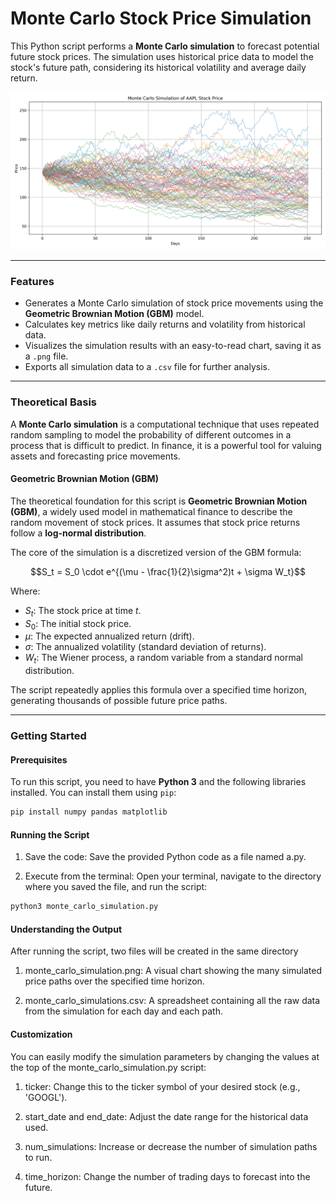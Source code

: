 # Monte Carlo Stock Price Simulation

This Python script performs a **Monte Carlo simulation** to forecast potential future stock prices. The simulation uses historical price data to model the stock's future path, considering its historical volatility and average daily return.

![Monte Carlo Simulation of Stock Price](monte_carlo_simulation.png)

***

### Features

-   Generates a Monte Carlo simulation of stock price movements using the **Geometric Brownian Motion (GBM)** model.
-   Calculates key metrics like daily returns and volatility from historical data.
-   Visualizes the simulation results with an easy-to-read chart, saving it as a `.png` file.
-   Exports all simulation data to a `.csv` file for further analysis.

***

### Theoretical Basis

A **Monte Carlo simulation** is a computational technique that uses repeated random sampling to model the probability of different outcomes in a process that is difficult to predict. In finance, it is a powerful tool for valuing assets and forecasting price movements.

#### Geometric Brownian Motion (GBM)

The theoretical foundation for this script is **Geometric Brownian Motion (GBM)**, a widely used model in mathematical finance to describe the random movement of stock prices. It assumes that stock price returns follow a **log-normal distribution**.

The core of the simulation is a discretized version of the GBM formula:

$$S_t = S_0 \cdot e^{(\mu - \frac{1}{2}\sigma^2)t + \sigma W_t}$$

Where:
* $S_t$: The stock price at time $t$.
* $S_0$: The initial stock price.
* $\mu$: The expected annualized return (drift).
* $\sigma$: The annualized volatility (standard deviation of returns).
* $W_t$: The Wiener process, a random variable from a standard normal distribution.

The script repeatedly applies this formula over a specified time horizon, generating thousands of possible future price paths.

***

### Getting Started

#### Prerequisites

To run this script, you need to have **Python 3** and the following libraries installed. You can install them using `pip`:

```bash
pip install numpy pandas matplotlib
```

#### Running the Script

1.  Save the code: Save the provided Python code as a file named a.py.

2.  Execute from the terminal: Open your terminal, navigate to the directory where you saved the file, and run the script:

```bash
python3 monte_carlo_simulation.py
```
#### Understanding the Output

After running the script, two files will be created in the same directory

1.  monte_carlo_simulation.png: A visual chart showing the many simulated price paths over the specified time horizon.

2.  monte_carlo_simulations.csv: A spreadsheet containing all the raw data from the simulation for each day and each path.

#### Customization

You can easily modify the simulation parameters by changing the values at the top of the monte_carlo_simulation.py script:

1. ticker: Change this to the ticker symbol of your desired stock (e.g., 'GOOGL').

2. start_date and end_date: Adjust the date range for the historical data used.

3. num_simulations: Increase or decrease the number of simulation paths to run.

4. time_horizon: Change the number of trading days to forecast into the future.
